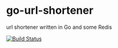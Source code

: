 # go-url-shortener
url shortener written in Go and some Redis

[![Build Status](https://travis-ci.org/umens/go-url-shortener.svg?branch=master)](https://travis-ci.org/umens/go-url-shortener)
